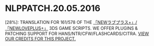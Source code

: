 # NLPPATCH.20.05.2016
[28%]: TRANSLATION FOR 161/578 OF THE [「NEWラブプラス+」/「NEWLOVEPLUS+」](http://www.konami.jp/products/newloveplus_plus/) 3DS GAME SCRIPTS.
WE OFFER PLUGINS & PATCHING SUPPORT FOR HANS/NTR/CFW/FLASHCARDS/CITRA.
[VIEW OUR CREDITS FOR THIS PROJECT.](https://github.com/LovePlusProject/NLPPATCH/issues/1)
